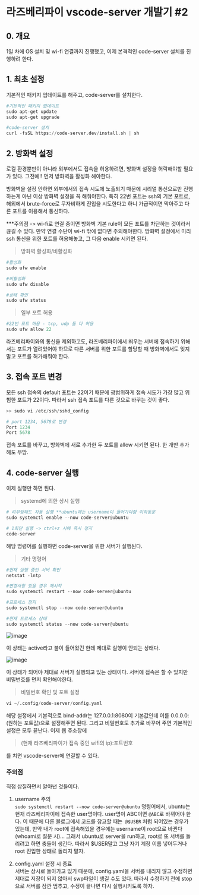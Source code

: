 # 라즈베리파이 vscode-server 개발기 #2

## 0. 개요
1일 차에 OS 설치 및 wi-fi 연결까지 진행했고, 이제 본격적인 code-server 설치를 진행하려 한다.

## 1. 최초 설정

기본적인 패키지 업데이트를 해주고, code-server를 설치한다.

```py
#기본적인 패키지 업데이트
sudo apt-get update
sudo apt-get upgrade

#code-server 설치
curl -fsSL https://code-server.dev/install.sh | sh
```

## 2. 방화벽 설정

로컬 환경뿐만이 아니라 외부에서도 접속을 허용하려면, 방화벽 설정을 허락해야할 필요가 있다. 그전에!! 먼저 방화벽을 활성화 해야한다. 

방화벽을 설정 안하면 외부에서의 접속 시도에 노출되기 때문에 시리얼 통신으로만 진행하는게 아닌 이상 방화벽 설정을 꼭 해줘야한다. 특히 22번 포트는 ssh의 기본 포트로, 해외에서 brute-force로 무자비하게 진입을 시도한다고 하니 가급적이면 막아주고 다른 포트를 이용해서 통신하다.

***주의점 -> wi-fi로 연결 중이면 방화벽 기본 rule이 모든 포트를 차단하는 것이라서 끊길 수 있다. 만약 연결 수단이 wi-fi 밖에 없다면 주의해야한다. 방화벽 설정에서 미리 ssh 통신을 위한 포트를 허용해놓고, 그 다음 enable 시키면 된다.

> 방화벽 활성화/비활성화
```py
#활성화
sudo ufw enable

#비활성화
sudo ufw disable

#상태 확인
sudo ufw status
```
> 일부 포트 허용
```py
#22번 포트 허용 - tcp, udp 둘 다 허용
sudo ufw allow 22
```

라즈베리파이와의 통신을 제외하고도, 라즈베리파이에서 띄우는 서버에 접속하기 위해서는 포트가 열려있어야 하므로 다른 서버를 위한 포트를 할당할 때 방화벽에서도 잊지말고 포트를 허가해줘야 한다.

## 3. 접속 포트 변경

모든 ssh 접속의 default 포트는 22이기 때문에 광범위하게 접속 시도가 가장 많고 위험한 포트가 22이다. 따라서 ssh 접속 포트를 다른 것으로 바꾸는 것이 좋다. 

```py
>> sudo vi /etc/ssh/sshd_config

# port 1234, 5678로 변경
Port 1234
Port 5678
```

접속 포트를 바꾸고, 방화벽에 새로 추가한 두 포트를 allow 시키면 된다. 한 개만 추가해도 무방.


## 4. code-server 실행

이제 실행만 하면 된다.

> systemd에 의한 상시 실행
```py
# 리부팅해도 자동 실행 **ubuntu에는 username이 들어가야함 이하동문
sudo systemctl enable --now code-server@ubuntu

# 1회만 실행 -> ctrl+z 시에 즉시 정지
code-server
```
해당 명령어를 실행하면 code-server을 위한 서버가 실행된다.

> 기타 명령어
```py
#현재 실행 중인 서버 확인
netstat -lntp

#변경사항 있을 경우 재시작
sudo systemctl restart --now code-server@ubuntu

#프로세스 정지
sudo systemctl stop --now code-server@ubuntu

#현재 프로세스 상태
sudo systemctl status --now code-server@ubuntu
```

![image](https://user-images.githubusercontent.com/68508521/205282297-a4924c05-97f1-436a-b8e3-8d712991e49c.png)

이 상태는 active라고 불이 들어왔긴 한데 제대로 실행이 안되는 상태다. 

![image](https://user-images.githubusercontent.com/68508521/205282429-f13bc013-aaa7-4025-8163-cae28d1003b7.png)

이 상태가 되어야 제대로 서버가 실행되고 있는 상태이다. 서버에 접속은 할 수 있지만 비밀번호를 먼저 확인해야한다.

> 비밀번호 확인 및 포트 설정
```py
vi ~/.config/code-server/config.yaml
```
해당 설정에서 기본적으로 bind-addr는 127.0.0.1:8080이 기본값인데 이를 0.0.0.0:(원하는 포트값)으로 설정해주면 된다. 그리고 비밀번호도 추가로 바꾸어 주면 기본적인 설정은 모두 끝난다. 이제 웹 주소창에

> (현재 라즈베리파이가 접속 중인 wifi의 ip):포트번호  

를 치면 vscode-server에 연결할 수 있다.

### 주의점

직접 삽질하면서 알아낸 것들이다.  

1. username 주의  
`sudo systemctl restart --now code-server@ubuntu` 명령어에서, ubuntu는 현재 라즈베리파이에 접속한 user명이다. user명이 ABC이면 `@ABC`로 바뀌어야 한다. 이 때문에 다른 블로그에서 코드를 참고할 때는` @$USER` 처럼 되어있는 경우가 있는데, 만약 내가 root에 접속해있을 경우에는 username이 root으로 바뀐다(whoami로 질문 시)... 그래서 ubuntu로 server을 run하고, root로 또 서버를 돌리려고 하면 충돌이 생긴다. 따라서 $USER말고 그냥 자기 계정 이름 넣어두거나 root 진입한 상태로 돌리지 말자.

2. config.yaml 설정 시 종료  
서버는 상시로 돌아가고 있기 때문에, config.yaml을 서버를 내리지 않고 수정하면 제대로 저장이 되지 않아서 swp파일이 생길 수도 있다. 따라서 수정하기 전에 stop으로 서버를 잠깐 멈추고, 수정이 끝나면 다시 실행시키도록 하자.
